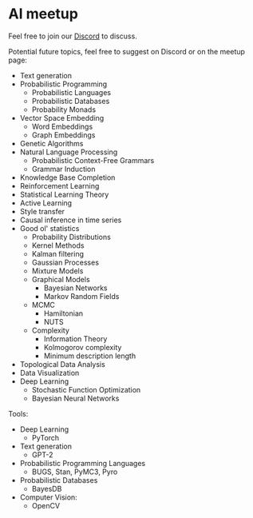# AI meetup

Feel free to join our [Discord](https://discord.gg/9DDSdSe) to discuss.

Potential future topics, feel free to suggest on Discord or on the meetup page:

* Text generation
* Probabilistic Programming
  * Probabilistic Languages
  * Probabilistic Databases
  * Probability Monads
* Vector Space Embedding
  * Word Embeddings
  * Graph Embeddings
* Genetic Algorithms
* Natural Language Processing
  * Probabilistic Context-Free Grammars
  * Grammar Induction
* Knowledge Base Completion
* Reinforcement Learning
* Statistical Learning Theory
* Active Learning
* Style transfer
* Causal inference in time series
* Good ol' statistics
  * Probability Distributions
  * Kernel Methods
  * Kalman filtering
  * Gaussian Processes
  * Mixture Models
  * Graphical Models
    * Bayesian Networks
    * Markov Random Fields
  * MCMC
    * Hamiltonian
    * NUTS
  * Complexity
    * Information Theory
    * Kolmogorov complexity
    * Minimum description length
* Topological Data Analysis
* Data Visualization
* Deep Learning
  * Stochastic Function Optimization
  * Bayesian Neural Networks

Tools:
 
* Deep Learning
  * PyTorch
* Text generation
  * GPT-2
* Probabilistic Programming Languages
  * BUGS, Stan, PyMC3, Pyro
* Probabilistic Databases
  * BayesDB
* Computer Vision:
  * OpenCV
